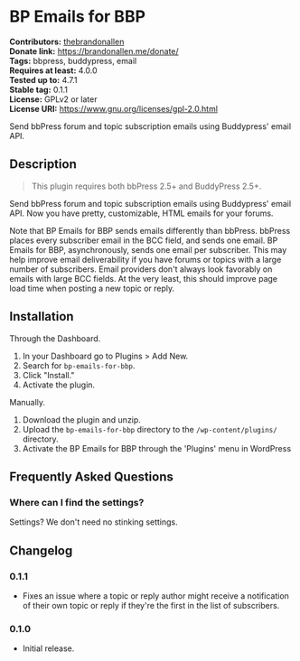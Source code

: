 # BP Emails for BBP #
**Contributors:** [thebrandonallen](https://profiles.wordpress.org/thebrandonallen)  
**Donate link:** https://brandonallen.me/donate/  
**Tags:** bbpress, buddypress, email  
**Requires at least:** 4.0.0  
**Tested up to:** 4.7.1  
**Stable tag:** 0.1.1  
**License:** GPLv2 or later  
**License URI:** https://www.gnu.org/licenses/gpl-2.0.html  

Send bbPress forum and topic subscription emails using Buddypress' email API.

## Description ##

>This plugin requires both bbPress 2.5+ and BuddyPress 2.5+.

Send bbPress forum and topic subscription emails using Buddypress' email API. Now you have pretty, customizable, HTML emails for your forums.

Note that BP Emails for BBP sends emails differently than bbPress. bbPress places every subscriber email in the BCC field, and sends one email. BP Emails for BBP, asynchronously, sends one email per subscriber. This may help improve email deliverability if you have forums or topics with a large number of subscribers. Email providers don't always look favorably on emails with large BCC fields. At the very least, this should improve page load time when posting a new topic or reply.

## Installation ##

Through the Dashboard.

1. In your Dashboard go to Plugins > Add New.
1. Search for `bp-emails-for-bbp`.
1. Click "Install."
1. Activate the plugin.

Manually.

1. Download the plugin and unzip.
1. Upload the `bp-emails-for-bbp` directory to the `/wp-content/plugins/` directory.
1. Activate the BP Emails for BBP through the 'Plugins' menu in WordPress

## Frequently Asked Questions ##

### Where can I find the settings? ###

Settings? We don't need no stinking settings.

## Changelog ##

### 0.1.1 ###
* Fixes an issue where a topic or reply author might receive a notification of their own topic or reply if they're the first in the list of subscribers.

### 0.1.0 ###
* Initial release.
